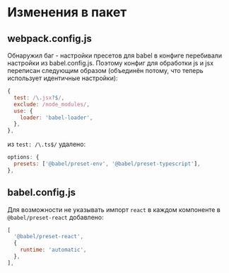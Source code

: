 # Изменения в пакет

## webpack.config.js

Обнаружил баг - настройки пресетов для babel в конфиге перебивали настройки из babel.config.js. Поэтому конфиг для обработки js и jsx переписан следующим образом (объединён потому, что теперь использует идентичные настройки):

```javascript
{
  test: /\.jsx?$/,
  exclude: /node_modules/,
  use: {
    loader: 'babel-loader',
  },
},
```

из `test: /\.ts$/` удалено:

```javascript
options: {
  presets: ['@babel/preset-env', '@babel/preset-typescript'],
},
```

## babel.config.js

Для возможности не указывать импорт `react` в каждом компоненте в `@babel/preset-react` добавлено:

```javascript
[
  '@babel/preset-react',
  {
    runtime: 'automatic',
  },
],
```
